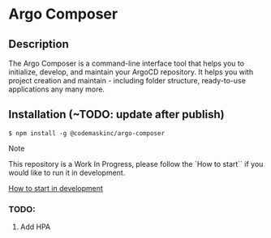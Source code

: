 # Argo Composer

## Description

The Argo Composer is a command-line interface tool that helps you to initialize, develop, and maintain your ArgoCD repository.
It helps you with project creation and maintain - including folder structure, ready-to-use applications any many more.

## Installation (~TODO: update after publish)
```
$ npm install -g @codemaskinc/argo-composer
```

> [!NOTE]  
> This repository is a Work In Progress, please follow the `How to start`` if you would like to run it in development.

[How to start in development](https://github.com/codemaskinc/argo-composer/blob/main/development.md)

### TODO:
1. Add HPA
